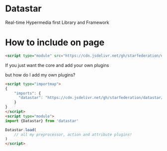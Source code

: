 # Datastar

Real-time Hypermedia first Library and Framework

# How to include on page
```html
<script type="module" src="https://cdn.jsdelivr.net/gh/starfederation/datastar/bundles/datastar.js"></script>
```

If you just want the core and add your own plugins


but how do I add my own plugins?

```html
<script type="importmap">
{
    "imports": {
      "datastar": "https://cdn.jsdelivr.net/gh/starfederation/datastar/datastar/bundles/datastar-core.js"
    }
}
</script>
<script type="module">
import {Datastar} from 'datastar'

Datastar.load(
    // all my preprocessor, action and attribute plugins!
)
</script>
```
